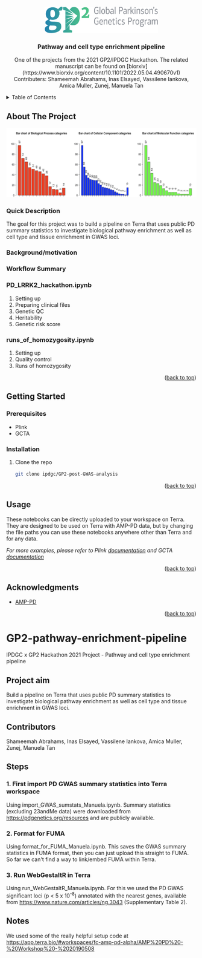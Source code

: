 <!-- PROJECT LOGO -->
<br />
<div align="center">
  <a href="https://github.com/github_username/repo_name">
    <img src="images/GP2_logo.png" alt="Logo" width="300" height="70">
  </a>

<h3 align="center">Pathway and cell type enrichment pipeline</h3>

  <p align="center">
    One of the projects from the 2021 GP2/IPDGC Hackathon. The related manuscript can be found on [biorxiv](https://www.biorxiv.org/content/10.1101/2022.05.04.490670v1) 
    <br />
    Contributers: Shameemah Abrahams, Inas Elsayed, Vassilene Iankova, Amica Muller, Zunej, Manuela Tan
    <br />
  </p>
</div>



<!-- TABLE OF CONTENTS -->
<details>
  <summary>Table of Contents</summary>
  <ol>
    <li>
      <a href="#about-the-project">About The Project</a>
      <ul>
        <li><a href="#quick-description">Quick Description</a></li>
        <li><a href="#background/motivation">Background/motivation</a></li>
        <li><a href="#workflow-summary">Workflow Summary</a></li>
      </ul>
    </li>
    <li>
      <a href="#getting-started">Getting Started</a>
      <ul>
        <li><a href="#prerequisites">Prerequisites</a></li>
        <li><a href="#installation">Installation</a></li>
      </ul>
    </li>
    <li><a href="#usage">Usage</a></li>
    <li><a href="#acknowledgments">Acknowledgments</a></li>
  </ol>
</details>



<!-- ABOUT THE PROJECT -->
## About The Project

[![Project Screen Shot][project-screenshot]](https://example.com)

### Quick Description

The goal for this project was to build a pipeline on Terra that uses public PD summary statistics to investigate biological pathway enrichment as well as cell type and tissue enrichment in GWAS loci.

### Background/motivation

     

### Workflow Summary

### PD_LRRK2_hackathon.ipynb
1. Setting up
2. Preparing clinical files
3. Genetic QC
4. Heritability
5. Genetic risk score 

### runs_of_homozygosity.ipynb
1. Setting up
2. Quality control
3. Runs of homozygosity

<p align="right">(<a href="#readme-top">back to top</a>)</p>

<!-- GETTING STARTED -->
## Getting Started

### Prerequisites

* Plink
* GCTA

### Installation

1. Clone the repo
   ```sh
   git clone ipdgc/GP2-post-GWAS-analysis
   ```

<p align="right">(<a href="#readme-top">back to top</a>)</p>



<!-- USAGE EXAMPLES -->
## Usage

These notebooks can be directly uploaded to your workspace on Terra. They are designed to be used on Terra with AMP-PD data, but by changing the file paths you can use these notebooks anywhere other than Terra and for any data.

_For more examples, please refer to Plink [documentation](https://www.cog-genomics.org/plink/) and GCTA [documentation](https://yanglab.westlake.edu.cn/software/gcta/#Overview)_

<p align="right">(<a href="#readme-top">back to top</a>)</p>


<!-- ACKNOWLEDGMENTS -->
## Acknowledgments

* [AMP-PD](https://amp-pd.org/)

<p align="right">(<a href="#readme-top">back to top</a>)</p>


<!-- MARKDOWN LINKS & IMAGES -->
<!-- https://www.markdownguide.org/basic-syntax/#reference-style-links -->
[project-screenshot]: images/project_screenshot.png

















# GP2-pathway-enrichment-pipeline
IPDGC x GP2 Hackathon 2021 Project - Pathway and cell type enrichment pipeline

## Project aim
Build a pipeline on Terra that uses public PD summary statistics to investigate biological pathway enrichment as well as cell type and tissue enrichment in GWAS loci.

## Contributors
Shameemah Abrahams, Inas Elsayed, Vassilene Iankova, Amica Muller, Zunej, Manuela Tan

## Steps

### 1. First import PD GWAS summary statistics into Terra workspace

Using import_GWAS_sumstats_Manuela.ipynb. Summary statistics (excluding 23andMe data) were downloaded from https://pdgenetics.org/resources and are publicly available.


### 2. Format for FUMA 

Using format_for_FUMA_Manuela.ipynb. This saves the GWAS summary statistics in FUMA format, then you can just upload this straight to FUMA. So far we can't find a way to link/embed FUMA within Terra.


### 3. Run WebGestaltR in Terra

Using run_WebGestaltR_Manuela.ipynb. For this we used the PD GWAS significant loci (p < 5 x 10<sup>-8</sup>) annotated with the nearest genes, available from https://www.nature.com/articles/ng.3043 (Supplementary Table 2).


## Notes

We used some of the really helpful setup code at https://app.terra.bio/#workspaces/fc-amp-pd-alpha/AMP%20PD%20-%20Workshop%20-%2020190508
